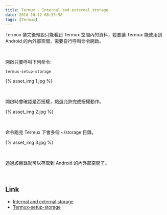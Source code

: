 ```yaml
---
title: Termux - Internal and external storage
date: 2018-10-12 08:55:58
tags: [Termux]
---
```


Termux 裝完後預設只能看到 Termux 空間內的資料，若要讓 Termux 能使用到 Android 的內外部空間，需要自行呼叫命令開啟。  

<!-- more -->

</br>


開啟只要呼叫下列命令:  

    termux-setup-storage

{% asset_img 1.jpg %}

</br>


開啟時會確認是否授權，點選允許完成授權動作。  

{% asset_img 2.jpg %}

</br>


命令跑完 Termux 下會多個 ~/storage 目錄。

{% asset_img 3.jpg %}

</br>


透過該目錄就可以存取到 Android 的內外部空間了。

</br>


Link
----
* [Internal and external storage](https://wiki.termux.com/wiki/Internal_and_external_storage)
* [Termux-setup-storage](https://wiki.termux.com/wiki/Termux-setup-storage)
